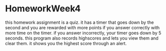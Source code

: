 # HomeworkWeek4

this homework assignment is a quiz. it has a timer that goes down by the second and you are rewarded with more points if you answer correctly with more time on the timer. 
if you answer incorrectly, your timer goes down by 5 seconds. 
this program also records highscores and lets you view them and clear them. it shows you the highest score through an alert.

